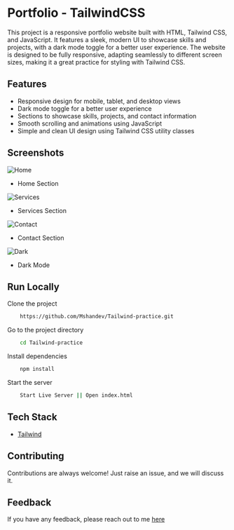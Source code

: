 # Portfolio - TailwindCSS

This project is a responsive portfolio website built with HTML, Tailwind CSS, and JavaScript. It features a sleek, modern UI to showcase skills and projects, with a dark mode toggle for a better user experience. The website is designed to be fully responsive, adapting seamlessly to different screen sizes, making it a great practice for styling with Tailwind CSS.

## Features

- Responsive design for mobile, tablet, and desktop views
- Dark mode toggle for a better user experience
- Sections to showcase skills, projects, and contact information
- Smooth scrolling and animations using JavaScript
- Simple and clean UI design using Tailwind CSS utility classes

## Screenshots

![Home](https://i.ibb.co/M8yg6wS/tailwind-1.png)
- Home Section

![Services](https://i.ibb.co/cb3CGj3/tailwind-3.png)
- Services Section

![Contact](https://i.ibb.co/XYfr6nj/tailwind-4.png)
- Contact Section

![Dark](https://i.ibb.co/WB1t4Z1/tailwind-dark.png)
- Dark Mode
  
## Run Locally

Clone the project

```bash
    https://github.com/Mshandev/Tailwind-practice.git
```
Go to the project directory

```bash
    cd Tailwind-practice
```
Install dependencies

```bash
    npm install
```

Start the server

```bash
    Start Live Server || Open index.html
```

## Tech Stack
* [Tailwind](https://tailwindcss.com/)

## Contributing

Contributions are always welcome!
Just raise an issue, and we will discuss it.

## Feedback

If you have any feedback, please reach out to me [here](https://www.linkedin.com/in/muhammad-shan-full-stack-developer/)
